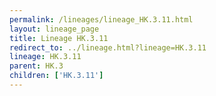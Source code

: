 ```yaml
---
permalink: /lineages/lineage_HK.3.11.html
layout: lineage_page
title: Lineage HK.3.11
redirect_to: ../lineage.html?lineage=HK.3.11
lineage: HK.3.11
parent: HK.3
children: ['HK.3.11']
---
```

